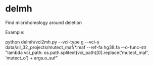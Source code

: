 # delmh
Find microhomology around deletion

Example:

python delmh/vci2mh.py --vci-type g --vci-s data/all_32_projects/mutect_maf/*.maf --ref-fa hg38.fa --o-func-str "lambda vci_path: os.path.splitext(vci_path)[0].replace('mutect_maf', 'mutect_o') + args.o_suf"
